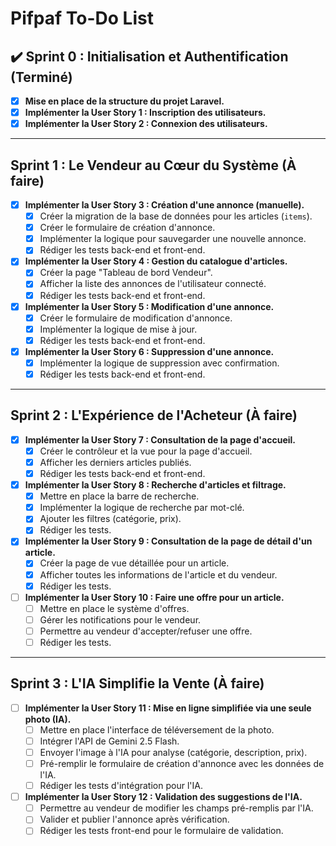 # Pifpaf To-Do List

## ✔️ Sprint 0 : Initialisation et Authentification (Terminé)

- [x] **Mise en place de la structure du projet Laravel.**
- [x] **Implémenter la User Story 1 : Inscription des utilisateurs.**
- [x] **Implémenter la User Story 2 : Connexion des utilisateurs.**

---

## Sprint 1 : Le Vendeur au Cœur du Système (À faire)

- [x] **Implémenter la User Story 3 : Création d'une annonce (manuelle).**
    - [x] Créer la migration de la base de données pour les articles (`items`).
    - [x] Créer le formulaire de création d'annonce.
    - [x] Implémenter la logique pour sauvegarder une nouvelle annonce.
    - [x] Rédiger les tests back-end et front-end.
- [x] **Implémenter la User Story 4 : Gestion du catalogue d'articles.**
    - [x] Créer la page "Tableau de bord Vendeur".
    - [x] Afficher la liste des annonces de l'utilisateur connecté.
    - [x] Rédiger les tests back-end et front-end.
- [x] **Implémenter la User Story 5 : Modification d'une annonce.**
    - [x] Créer le formulaire de modification d'annonce.
    - [x] Implémenter la logique de mise à jour.
    - [x] Rédiger les tests back-end et front-end.
- [x] **Implémenter la User Story 6 : Suppression d'une annonce.**
    - [x] Implémenter la logique de suppression avec confirmation.
    - [x] Rédiger les tests back-end et front-end.

---

## Sprint 2 : L'Expérience de l'Acheteur (À faire)

- [x] **Implémenter la User Story 7 : Consultation de la page d'accueil.**
    - [x] Créer le contrôleur et la vue pour la page d'accueil.
    - [x] Afficher les derniers articles publiés.
    - [x] Rédiger les tests back-end et front-end.
- [x] **Implémenter la User Story 8 : Recherche d'articles et filtrage.**
    - [x] Mettre en place la barre de recherche.
    - [x] Implémenter la logique de recherche par mot-clé.
    - [x] Ajouter les filtres (catégorie, prix).
    - [x] Rédiger les tests.
- [x] **Implémenter la User Story 9 : Consultation de la page de détail d'un article.**
    - [x] Créer la page de vue détaillée pour un article.
    - [x] Afficher toutes les informations de l'article et du vendeur.
    - [x] Rédiger les tests.
- [ ] **Implémenter la User Story 10 : Faire une offre pour un article.**
    - [ ] Mettre en place le système d'offres.
    - [ ] Gérer les notifications pour le vendeur.
    - [ ] Permettre au vendeur d'accepter/refuser une offre.
    - [ ] Rédiger les tests.

---

## Sprint 3 : L'IA Simplifie la Vente (À faire)

- [ ] **Implémenter la User Story 11 : Mise en ligne simplifiée via une seule photo (IA).**
    - [ ] Mettre en place l'interface de téléversement de la photo.
    - [ ] Intégrer l'API de Gemini 2.5 Flash.
    - [ ] Envoyer l'image à l'IA pour analyse (catégorie, description, prix).
    - [ ] Pré-remplir le formulaire de création d'annonce avec les données de l'IA.
    - [ ] Rédiger les tests d'intégration pour l'IA.
- [ ] **Implémenter la User Story 12 : Validation des suggestions de l'IA.**
    - [ ] Permettre au vendeur de modifier les champs pré-remplis par l'IA.
    - [ ] Valider et publier l'annonce après vérification.
    - [ ] Rédiger les tests front-end pour le formulaire de validation.
